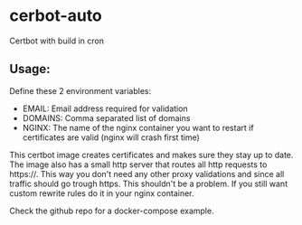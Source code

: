 # cerbot-auto
Certbot with build in cron

## Usage:
Define these 2 environment variables:
- EMAIL:        Email address required for validation
- DOMAINS:      Comma separated list of domains
- NGINX:        The name of the nginx container you want to restart if certificates are valid (nginx will crash first time)

This certbot image creates certificates and makes sure they stay up to date. The image also has a small http server
that routes all http requests to https://. This way you don't need any other proxy validations and since all traffic
should go trough https. This shouldn't be a problem. If you still want custom rewrite rules do it in your nginx container.

Check the github repo for a docker-compose example.